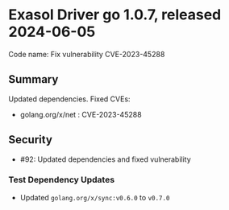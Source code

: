 # Exasol Driver go 1.0.7, released 2024-06-05

Code name: Fix vulnerability CVE-2023-45288

## Summary

Updated dependencies.
Fixed CVEs:
- golang.org/x/net : CVE-2023-45288

## Security

* #92: Updated dependencies and fixed vulnerability

### Test Dependency Updates

* Updated `golang.org/x/sync:v0.6.0` to `v0.7.0`
